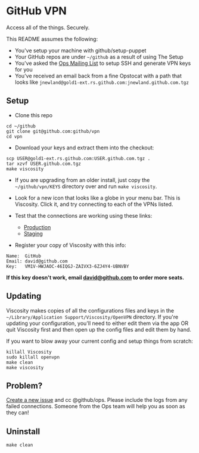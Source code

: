# GitHub VPN

Access all of the things. Securely.

This README assumes the following:

* You've setup your machine with github/setup-puppet
* Your GitHub repos are under `~/github` as a result of using The Setup
* You've asked the [Ops Mailing List](mailto:ops@github.com) to setup SSH and generate VPN keys for you
* You've received an email back from a fine Opstocat with a path that looks like `jnewland@gold1-ext.rs.github.com:jnewland.github.com.tgz`

## Setup

* Clone this repo

```
cd ~/github
git clone git@github.com:github/vpn
cd vpn
```

* Download your keys and extract them into the checkout:

```
scp USER@gold1-ext.rs.github.com:USER.github.com.tgz .
tar xzvf USER.github.com.tgz
make viscosity
```

* If you are upgrading from an older install, just copy the `~/github/vpn/KEYS` directory over and run `make viscosity`.

* Look for a new icon that looks like a globe in your menu bar. This is Viscosity. Click it, and try connecting to each of the VPNs listed.

* Test that the connections are working using these links:

  * [Production](http://aux1.rs.github.com:9292/)
  * [Staging](http://aux1.stg.github.com:9292/)

* Register your copy of Viscosity with this info:

```
Name:  GitHub
Email: david@github.com
Key:   VM1V-HWJAOC-46IQGJ-ZAIVX3-6ZJ4Y4-UBNVBY
```

**If this key doesn't work, email david@github.com to order more seats.**

## Updating

Viscosity makes copies of all the configurations files and keys in the
`~/Library/Application Support/Viscosity/OpenVPN` directory. If you're
updating your configuration, you'll need to either edit them via the
app OR quit Viscosity first and then open up the config files and edit them
by hand.

If you want to blow away your current config and setup things from scratch:

    killall Viscosity
    sudo killall openvpn
    make clean
    make viscosity

## Problem?

[Create a new issue](https://github.com/github/vpn/issues/new) and cc @github/ops.
Please include the logs from any failed connections. Someone from the Ops team
will help you as soon as they can!

## Uninstall

    make clean